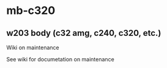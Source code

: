 # mb-c320
## w203 body (c32 amg, c240, c320, etc.)
Wiki on maintenance

See wiki for documetation on maintenance


